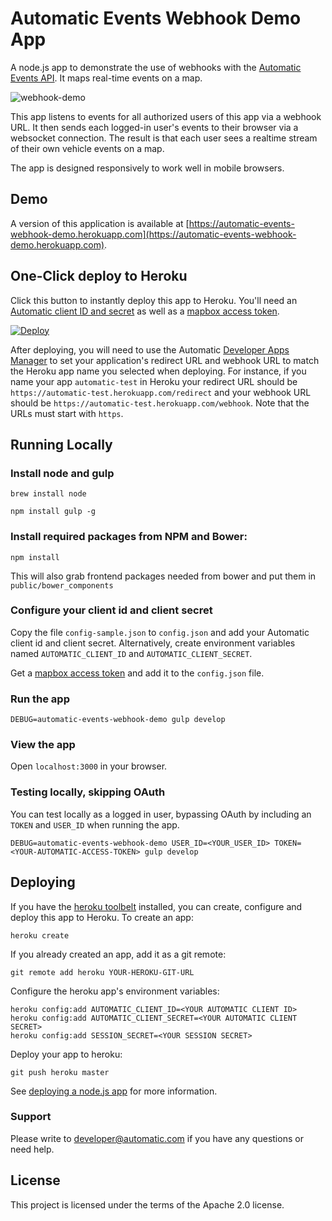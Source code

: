 # Automatic Events Webhook Demo App

A node.js app to demonstrate the use of webhooks with the [Automatic Events API](https://developer.automatic.com/api-reference/#real-time-events). It maps real-time events on a map.

![webhook-demo](https://cloud.githubusercontent.com/assets/96217/8557545/e2e9a692-24b2-11e5-8b22-97c1189aa261.png)

This app listens to events for all authorized users of this app via a webhook URL. It then sends each logged-in user's events to their browser via a websocket connection. The result is that each user sees a realtime stream of their own vehicle events on a map.

The app is designed responsively to work well in mobile browsers.

## Demo

A version of this application is available at [https://automatic-events-webhook-demo.herokuapp.com](https://automatic-events-webhook-demo.herokuapp.com).

## One-Click deploy to Heroku

Click this button to instantly deploy this app to Heroku. You'll need an [Automatic client ID and secret](http://developer.automatic.com) as well as a [mapbox access token](https://www.mapbox.com/signup/).

[![Deploy](https://www.herokucdn.com/deploy/button.png)](https://heroku.com/deploy)

After deploying, you will need to use the Automatic [Developer Apps Manager](https://developer.automatic.com/my-apps/) to set your application's redirect URL and webhook URL to match the Heroku app name you selected when deploying. For instance, if you name your app `automatic-test` in Heroku your redirect URL should be `https://automatic-test.herokuapp.com/redirect` and your webhook URL should be `https://automatic-test.herokuapp.com/webhook`. Note that the URLs must start with `https`.


## Running Locally

### Install node and gulp

    brew install node

    npm install gulp -g

### Install required packages from NPM and Bower:

    npm install

This will also grab frontend packages needed from bower and put them in `public/bower_components`

### Configure your client id and client secret

Copy the file `config-sample.json` to `config.json` and add your Automatic client id and client secret.  Alternatively, create environment variables named `AUTOMATIC_CLIENT_ID` and `AUTOMATIC_CLIENT_SECRET`.

Get a [mapbox access token](https://www.mapbox.com/signup/) and add it to the `config.json` file.

### Run the app

    DEBUG=automatic-events-webhook-demo gulp develop

### View the app

Open `localhost:3000` in your browser.

### Testing locally, skipping OAuth

You can test locally as a logged in user, bypassing OAuth by including an `TOKEN` and `USER_ID` when running the app.

    DEBUG=automatic-events-webhook-demo USER_ID=<YOUR_USER_ID> TOKEN=<YOUR-AUTOMATIC-ACCESS-TOKEN> gulp develop

## Deploying

If you have the [heroku toolbelt](https://toolbelt.heroku.com/) installed, you can create, configure and deploy this app to Heroku.  To create an app:

    heroku create

If you already created an app, add it as a git remote:

    git remote add heroku YOUR-HEROKU-GIT-URL

Configure the heroku app's environment variables:

    heroku config:add AUTOMATIC_CLIENT_ID=<YOUR AUTOMATIC CLIENT ID>
    heroku config:add AUTOMATIC_CLIENT_SECRET=<YOUR AUTOMATIC CLIENT SECRET>
    heroku config:add SESSION_SECRET=<YOUR SESSION SECRET>

Deploy your app to heroku:

    git push heroku master

See [deploying a node.js app](https://devcenter.heroku.com/articles/getting-started-with-nodejs#introduction) for more information.

### Support

Please write to developer@automatic.com if you have any questions or need help.

## License

This project is licensed under the terms of the Apache 2.0 license.
